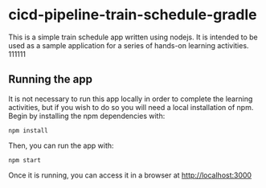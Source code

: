 # cicd-pipeline-train-schedule-gradle

This is a simple train schedule app written using nodejs. It is intended to be used as a sample application for a series of hands-on learning activities.
111111
## Running the app

It is not necessary to run this app locally in order to complete the learning activities, but if you wish to do so you will need a local installation of npm. Begin by installing the npm dependencies with:

    npm install

Then, you can run the app with:

    npm start

Once it is running, you can access it in a browser at [http://localhost:3000](http://localhost:3000)
